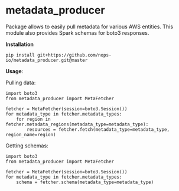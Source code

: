 
# metadata_producer
Package allows to easily pull metadata for various AWS entities.
This module also provides Spark schemas for boto3 responses.
  


**Installation**

    pip install git+https://github.com/nops-io/metadata_producer.git@master

**Usage**:

Pulling data:

    import boto3
    from metadata_producer import MetaFetcher
    
    fetcher = MetaFetcher(session=boto3.Session())
    for metadata_type in fetcher.metadata_types:
        for region in fetcher.metadata_regions(metadata_type=metadata_type):
            resources = fetcher.fetch(metadata_type=metadata_type, region_name=region)

Getting schemas:

    import boto3
    from metadata_producer import MetaFetcher
    
    fetcher = MetaFetcher(session=boto3.Session())
    for metadata_type in fetcher.metadata_types:
        schema = fetcher.schema(metadata_type=metadata_type)
